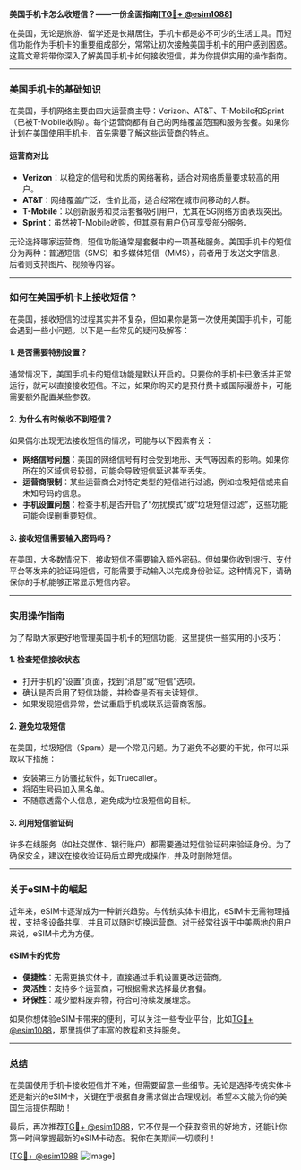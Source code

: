 **美国手机卡怎么收短信？——一份全面指南[[TG💪+ @esim1088](https://t.me/s/esim1088)]**

在美国，无论是旅游、留学还是长期居住，手机卡都是必不可少的生活工具。而短信功能作为手机卡的重要组成部分，常常让初次接触美国手机卡的用户感到困惑。这篇文章将带你深入了解美国手机卡如何接收短信，并为你提供实用的操作指南。

---

### 美国手机卡的基础知识

在美国，手机网络主要由四大运营商主导：Verizon、AT&T、T-Mobile和Sprint（已被T-Mobile收购）。每个运营商都有自己的网络覆盖范围和服务套餐。如果你计划在美国使用手机卡，首先需要了解这些运营商的特点。

#### **运营商对比**
- **Verizon**：以稳定的信号和优质的网络著称，适合对网络质量要求较高的用户。
- **AT&T**：网络覆盖广泛，性价比高，适合经常在城市间移动的人群。
- **T-Mobile**：以创新服务和灵活套餐吸引用户，尤其在5G网络方面表现突出。
- **Sprint**：虽然被T-Mobile收购，但其原有用户仍可享受部分服务。

无论选择哪家运营商，短信功能通常是套餐中的一项基础服务。美国手机卡的短信分为两种：普通短信（SMS）和多媒体短信（MMS），前者用于发送文字信息，后者则支持图片、视频等内容。

---

### 如何在美国手机卡上接收短信？

在美国，接收短信的过程其实并不复杂，但如果你是第一次使用美国手机卡，可能会遇到一些小问题。以下是一些常见的疑问及解答：

#### **1. 是否需要特别设置？**
通常情况下，美国手机卡的短信功能是默认开启的。只要你的手机卡已激活并正常运行，就可以直接接收短信。不过，如果你购买的是预付费卡或国际漫游卡，可能需要额外配置某些参数。

#### **2. 为什么有时候收不到短信？**
如果偶尔出现无法接收短信的情况，可能与以下因素有关：
- **网络信号问题**：美国的网络信号有时会受到地形、天气等因素的影响。如果你所在的区域信号较弱，可能会导致短信延迟甚至丢失。
- **运营商限制**：某些运营商会对特定类型的短信进行过滤，例如垃圾短信或来自未知号码的信息。
- **手机设置问题**：检查手机是否开启了“勿扰模式”或“垃圾短信过滤”，这些功能可能会误删重要短信。

#### **3. 接收短信需要输入密码吗？**
在美国，大多数情况下，接收短信不需要输入额外密码。但如果你收到银行、支付平台等发来的验证码短信，可能需要手动输入以完成身份验证。这种情况下，请确保你的手机能够正常显示短信内容。

---

### 实用操作指南

为了帮助大家更好地管理美国手机卡的短信功能，这里提供一些实用的小技巧：

#### **1. 检查短信接收状态**
- 打开手机的“设置”页面，找到“消息”或“短信”选项。
- 确认是否启用了短信功能，并检查是否有未读短信。
- 如果发现短信异常，尝试重启手机或联系运营商客服。

#### **2. 避免垃圾短信**
在美国，垃圾短信（Spam）是一个常见问题。为了避免不必要的干扰，你可以采取以下措施：
- 安装第三方防骚扰软件，如Truecaller。
- 将陌生号码加入黑名单。
- 不随意透露个人信息，避免成为垃圾短信的目标。

#### **3. 利用短信验证码**
许多在线服务（如社交媒体、银行账户）都需要通过短信验证码来验证身份。为了确保安全，建议在接收验证码后立即完成操作，并及时删除短信。

---

### 关于eSIM卡的崛起

近年来，eSIM卡逐渐成为一种新兴趋势。与传统实体卡相比，eSIM卡无需物理插拔，支持多设备共享，并且可以随时切换运营商。对于经常往返于中美两地的用户来说，eSIM卡尤为方便。

#### **eSIM卡的优势**
- **便捷性**：无需更换实体卡，直接通过手机设置更改运营商。
- **灵活性**：支持多个运营商，可根据需求选择最优套餐。
- **环保性**：减少塑料废弃物，符合可持续发展理念。

如果你想体验eSIM卡带来的便利，可以关注一些专业平台，比如[TG💪+ @esim1088](https://t.me/s/esim1088)，那里提供了丰富的教程和支持服务。

---

### 总结

在美国使用手机卡接收短信并不难，但需要留意一些细节。无论是选择传统实体卡还是新兴的eSIM卡，关键在于根据自身需求做出合理规划。希望本文能为你的美国生活提供帮助！

最后，再次推荐[TG💪+ @esim1088](https://t.me/s/esim1088)，它不仅是一个获取资讯的好地方，还能让你第一时间掌握最新的eSIM卡动态。祝你在美期间一切顺利！

[[TG💪+ @esim1088](https://t.me/s/esim1088) ![Image](https://i.postimg.cc/4NQfJmqS/Snipaste-2025-05-13-00-14-12.png)]